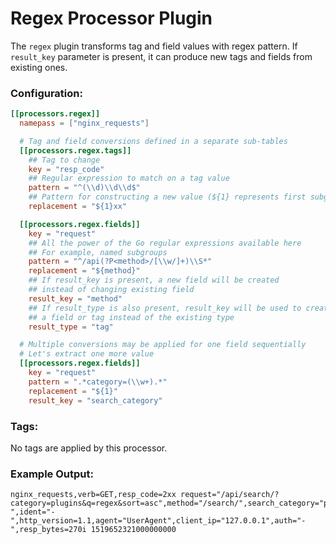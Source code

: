 # Regex Processor Plugin

The `regex` plugin transforms tag and field values with regex pattern. If `result_key` parameter is present, it can produce new tags and fields from existing ones.

### Configuration:

```toml
[[processors.regex]]
  namepass = ["nginx_requests"]

  # Tag and field conversions defined in a separate sub-tables
  [[processors.regex.tags]]
    ## Tag to change
    key = "resp_code"
    ## Regular expression to match on a tag value
    pattern = "^(\\d)\\d\\d$"
    ## Pattern for constructing a new value (${1} represents first subgroup)
    replacement = "${1}xx"

  [[processors.regex.fields]]
    key = "request"
    ## All the power of the Go regular expressions available here
    ## For example, named subgroups
    pattern = "^/api(?P<method>/[\\w/]+)\\S*"
    replacement = "${method}"
    ## If result_key is present, a new field will be created
    ## instead of changing existing field
    result_key = "method"
    ## If result_type is also present, result_key will be used to create
    ## a field or tag instead of the existing type
    result_type = "tag"

  # Multiple conversions may be applied for one field sequentially
  # Let's extract one more value
  [[processors.regex.fields]]
    key = "request"
    pattern = ".*category=(\\w+).*"
    replacement = "${1}"
    result_key = "search_category"
```

### Tags:

No tags are applied by this processor.

### Example Output:
```
nginx_requests,verb=GET,resp_code=2xx request="/api/search/?category=plugins&q=regex&sort=asc",method="/search/",search_category="plugins",referrer="-",ident="-",http_version=1.1,agent="UserAgent",client_ip="127.0.0.1",auth="-",resp_bytes=270i 1519652321000000000
```
